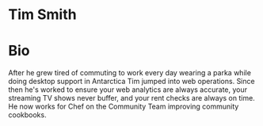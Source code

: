 # Tim Smith

# Bio

After he grew tired of commuting to work every day wearing a parka while doing desktop support in Antarctica Tim jumped into web operations. Since then he's worked to ensure your web analytics are always accurate, your streaming TV shows never buffer, and your rent checks are always on time. He now works for Chef on the Community Team improving community cookbooks.

